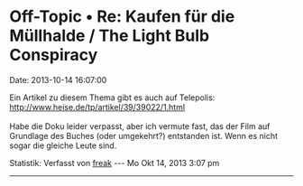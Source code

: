 Off-Topic • Re: Kaufen für die Müllhalde / The Light Bulb Conspiracy
====================================================================

Date: 2013-10-14 16:07:00

Ein Artikel zu diesem Thema gibt es auch auf Telepolis:
<http://www.heise.de/tp/artikel/39/39022/1.html>\
\
Habe die Doku leider verpasst, aber ich vermute fast, das der Film auf
Grundlage des Buches (oder umgekehrt?) entstanden ist. Wenn es nicht
sogar die gleiche Leute sind.

Statistik: Verfasst von
[freak](http://forum.yacy-websuche.de/memberlist.php?mode=viewprofile&u=9007)
--- Mo Okt 14, 2013 3:07 pm

------------------------------------------------------------------------
